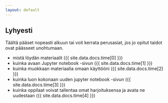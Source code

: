```yaml
---
layout: default
---
```

## Lyhyesti

Täältä pääset nopeasti alkuun tai voit kerrata perusasiat, jos jo opitut taidot ovat päässeet unohtumaan.



- mistä löydän materiaalit ({{ site.data.docs.time[0] }})
- kuinka avaan Jupyter notebook -sivun ({{ site.data.docs.time[1] }})
- kuinka muokkaan materiaalia omaan käyttööni ({{ site.data.docs.time[2] }})
- kuinka luon kokonaan uuden jupyter notebook -sivun ({{ site.data.docs.time[3] }})
- kuinka oppilaat voivat tallentaa omat harjoituksensa ja avata ne uudestaan ({{ site.data.docs.time[4] }})
